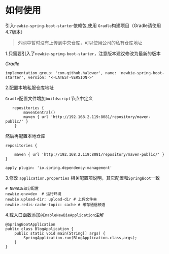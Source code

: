 # 如何使用

引入`newbie-spring-boot-starter`依赖包,使用 `Gradle`构建项目（Gradle请使用4.7版本）
> 外网中暂时没有上传到中央仓库，可以使用公司的私有仓库地址    

1.只需要引入了`newbie-spring-boot-starter`，注意版本建议修改为最新的版本  

*Gradle*

```
implementation group: 'com.github.halower', name: 'newbie-spring-boot-starter', version: '<-LATEST-VERSION->'
```

2.配置本地私服仓库地址

`Gradle`配置文件增加`buildscript`节点中定义
```
   repositories {
        mavenCentral()
        maven { url 'http://192.168.2.119:8081/repository/maven-public/' }
    }
```
然后再配置本地仓库
```
repositories {
   
    maven { url 'http://192.168.2.119:8081/repository/maven-public/' }
}

apply plugin: 'io.spring.dependency-management'
```

3.修改 `application.properties` 相关配置项说明，其它配置和`SpringBoot`一致

```
# NEWBIE部分配置
newbie.env=dev  # 运行环境
newbie.upload-dir: upload-dir # 上传文件夹
newbie.redis-cache-topic: cache # 缓存通信频道
```
4.载入口函数添加`@EnableNewBieApplication`注解
```
@SpringBootApplication
public class BlogApplication {
    public static void main(String[] args) {
        SpringApplication.run(BlogApplication.class,args);
    }
}
```